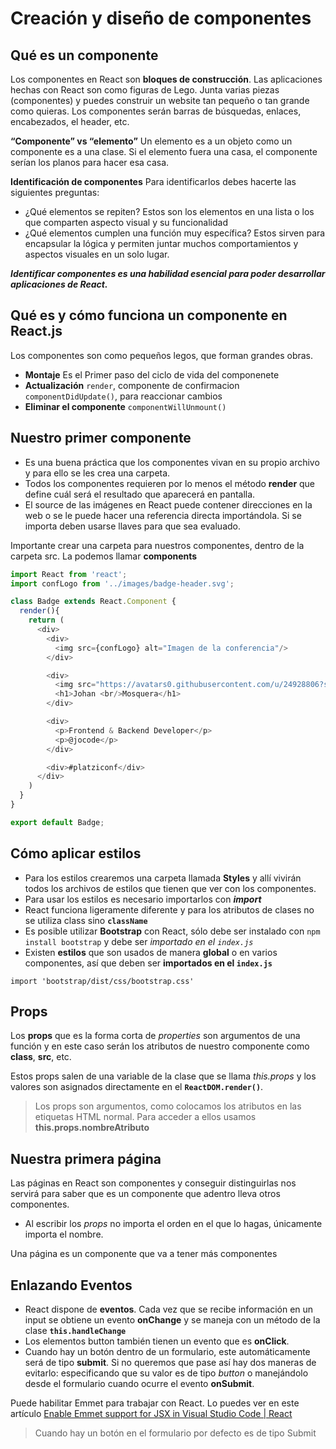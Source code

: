 # Creación y diseño de componentes

## Qué es un componente

Los componentes en React son **bloques de construcción**.
Las aplicaciones hechas con React son como figuras de Lego. Junta varias piezas (componentes) y puedes construir un website tan pequeño o tan grande como quieras.
Los componentes serán barras de búsquedas, enlaces, encabezados, el header, etc.

**“Componente” vs “elemento”**
Un elemento es a un objeto como un componente es a una clase. Si el elemento fuera una casa, el componente serían los planos para hacer esa casa.

**Identificación de componentes**
Para identificarlos debes hacerte las siguientes preguntas:

- ¿Qué elementos se repiten? Estos son los elementos en una lista o los que comparten aspecto visual y su funcionalidad
- ¿Qué elementos cumplen una función muy específica? Estos sirven para encapsular la lógica y permiten juntar muchos comportamientos y aspectos visuales en un solo lugar.

**_Identificar componentes es una habilidad esencial para poder desarrollar aplicaciones de React._**


## Qué es y cómo funciona un componente en React.js

Los componentes son como pequeños legos, que forman grandes obras.

- **Montaje** Es el Primer paso del ciclo de vida del componenete
- **Actualización** `render`, componente de confirmacion `componentDidUpdate()`, para reaccionar cambios
- **Eliminar el componente** `componentWillUnmount()`


## Nuestro primer componente

- Es una buena práctica que los componentes vivan en su propio archivo y para ello se les crea una carpeta.
- Todos los componentes requieren por lo menos el método **render** que define cuál será el resultado que aparecerá en pantalla.
- El source de las imágenes en React puede contener direcciones en la web o se le puede hacer una referencia directa importándola. Si se importa deben usarse llaves para que sea evaluado.

Importante crear una carpeta para nuestros componentes, dentro de la carpeta src. La podemos llamar **components**

```js
import React from 'react';
import confLogo from '../images/badge-header.svg';

class Badge extends React.Component {
  render(){
    return (
      <div>
        <div>
          <img src={confLogo} alt="Imagen de la conferencia"/>
        </div>

        <div>
          <img src="https://avatars0.githubusercontent.com/u/24928806?s=460&v=4" alt="Logo"/>
          <h1>Johan <br/>Mosquera</h1>
        </div>

        <div>
          <p>Frontend & Backend Developer</p>
          <p>@jocode</p>
        </div>

        <div>#platziconf</div>
      </div>
    )
  }
}

export default Badge;
```

## Cómo aplicar estilos

- Para los estilos crearemos una carpeta llamada **Styles** y allí vivirán todos los archivos de estilos que tienen que ver con los componentes.
- Para usar los estilos es necesario importarlos con **_import_**
- React funciona ligeramente diferente y para los atributos de clases no se utiliza class sino **`className`**
- Es posible utilizar **Bootstrap** con React, sólo debe ser instalado con `npm install bootstrap` y debe ser *importado en el `index.js`*
- Existen **estilos** que son usados de manera **global** o en varios componentes, así que deben ser **importados en el `index.js`**

`import 'bootstrap/dist/css/bootstrap.css'`


## Props

Los **props** que es la forma corta de _properties_ son argumentos de una función y en este caso serán los atributos de nuestro componente como **class**, **src**, etc.

Estos props salen de una variable de la clase que se llama _this.props_ y los valores son asignados directamente en el **`ReactDOM.render()`**.


> Los props son argumentos, como colocamos los atributos en las etiquetas HTML normal. Para acceder a ellos usamos **this.props.nombreAtributo**


## Nuestra primera página

Las páginas en React son componentes y conseguir distinguirlas nos servirá para saber que es un componente que adentro lleva otros componentes.

- Al escribir los *props* no importa el orden en el que lo hagas, únicamente importa el nombre.

Una página es un componente que va a tener más componentes


## Enlazando Eventos

- React dispone de **eventos**. Cada vez que se recibe información en un input se obtiene un evento **onChange** y se maneja con un método de la clase **`this.handleChange`**
- Los elementos button también tienen un evento que es **onClick**.
- Cuando hay un botón dentro de un formulario, este automáticamente será de tipo **submit**. Si no queremos que pase así hay dos maneras de evitarlo: especificando que su valor es de tipo _button_ o manejándolo desde el formulario cuando ocurre el evento **onSubmit**.


Puede habilitar Emmet para trabajar con React. Lo puedes ver en este artículo [Enable Emmet support for JSX in Visual Studio Code | React](https://medium.com/@eshwaren/enable-emmet-support-for-jsx-in-visual-studio-code-react-f1f5dfe8809c)


> Cuando hay un botón en el formulario por defecto es de tipo Submit

